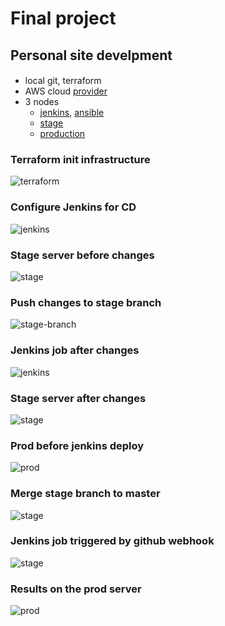 # Final project 
## Personal site develpment 

####
- local git, terraform
- AWS cloud [provider](/terraform-aws/provider.tf)
- 3 nodes 
    - [jenkins](/aws/ansible/playbooks/jenkins.yaml), [ansible](/aws/ansible/)
    - [stage](/aws/ansible/hosts)
    - [production](/aws/ansible/hosts)


### Terraform init infrastructure 
![terraform](pictures/1.terraform.png)

### Configure Jenkins for CD 
![jenkins](pictures/2.jenkins.png)

### Stage server before changes 
![stage](pictures/3.stage.png)

### Push changes to stage branch
![stage-branch](pictures/4.stage-branch.png)

### Jenkins job after changes 
![jenkins](pictures/5.jenkins.png)

### Stage server after changes 
![stage](pictures/6.stage.png)

### Prod before jenkins deploy
![prod](/project/pictures/0.1.prod.png)

### Merge stage branch to master 
![stage](pictures/7.merge.png)

### Jenkins job triggered by github webhook
![stage](pictures/8.trigger.png)

### Results on the prod server
![prod](pictures/0.prod.png)

